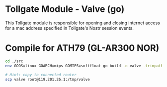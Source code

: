 # Tollgate Module - Valve (go)

This Tollgate module is responsible for opening and closing internet access for a mac address specified in Tollgate's Nostr session events.

# Compile for ATH79 (GL-AR300 NOR)

```bash
cd ./src
env GOOS=linux GOARCH=mips GOMIPS=softfloat go build -o valve -trimpath -ldflags="-s -w"

# Hint: copy to connected router 
scp valve root@119.201.26.1:/tmp/valve
```